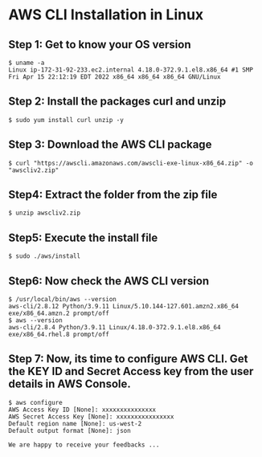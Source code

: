 
# AWS CLI Installation in Linux

## Step 1: Get to know your OS version
```
$ uname -a
Linux ip-172-31-92-233.ec2.internal 4.18.0-372.9.1.el8.x86_64 #1 SMP Fri Apr 15 22:12:19 EDT 2022 x86_64 x86_64 x86_64 GNU/Linux
```
## Step 2: Install the packages curl and unzip
```
$ sudo yum install curl unzip -y
```
## Step 3: Download the AWS CLI package
```
$ curl "https://awscli.amazonaws.com/awscli-exe-linux-x86_64.zip" -o "awscliv2.zip"
```
## Step4: Extract the folder from the zip file
```
$ unzip awscliv2.zip
```
## Step5: Execute the install file
```
$ sudo ./aws/install
```
## Step6: Now check the AWS CLI version
```
$ /usr/local/bin/aws --version
aws-cli/2.8.12 Python/3.9.11 Linux/5.10.144-127.601.amzn2.x86_64 exe/x86_64.amzn.2 prompt/off
$ aws --version
aws-cli/2.8.4 Python/3.9.11 Linux/4.18.0-372.9.1.el8.x86_64 exe/x86_64.rhel.8 prompt/off
```
## Step 7: Now, its time to configure AWS CLI. Get the KEY ID and Secret Access key from the user details in AWS Console.
```
$ aws configure
AWS Access Key ID [None]: xxxxxxxxxxxxxxx
AWS Secret Access Key [None]: xxxxxxxxxxxxxxxx
Default region name [None]: us-west-2
Default output format [None]: json
```


```
We are happy to receive your feedbacks ...
```
